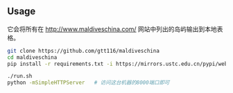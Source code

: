 ## Usage

它会将所有在 http://www.maldiveschina.com/ 网站中列出的岛屿输出到本地表格。


```bash
git clone https://github.com/gtt116/maldiveschina
cd maldiveschina
pip install -r requirements.txt -i https://mirrors.ustc.edu.cn/pypi/web/simple/

./run.sh
python -mSimpleHTTPServer   # 访问这台机器的8000端口即可
```
